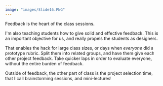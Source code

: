 ```yaml
---
image: "images/Slide16.PNG"
---
```

Feedback is the heart of the class sessions.

I'm also teaching students how to give solid and effective feedback. This is an important objective for us, and really propels the students as designers.

That enables the hack for large class sizes, or days when *everyone* did a prototype rubric. Split them into related groups, and have them give each other project feedback. Take quicker laps in order to evaluate everyone, without the entire burden of feedback.

Outside of feedback, the other part of class is the project selection time, that I call brainstorming sessions, and mini-lectures! 

